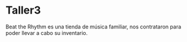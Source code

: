 # Taller3
Beat the Rhythm es una tienda de música familiar, nos contrataron para poder llevar a cabo su inventario.


